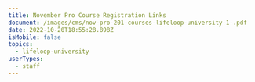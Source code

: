 ```yaml
---
title: November Pro Course Registration Links
document: /images/cms/nov-pro-201-courses-lifeloop-university-1-.pdf
date: 2022-10-20T18:55:28.898Z
isMobile: false
topics:
  - lifeloop-university
userTypes:
  - staff
---
```

